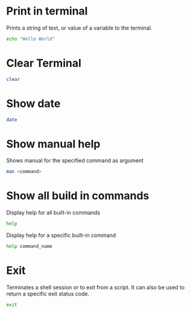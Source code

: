 # Print in terminal

Prints a string of text, or value of a variable to the terminal.

```bash
echo "Hello World"
```

# Clear Terminal

```sh
clear
```

# Show date

```sh
date
```

# Show manual help

Shows manual for the specified command as argument

```sh
man <command>
```

# Show all build in commands

Display help for all built-in commands

```sh
help
```

Display help for a specific built-in command

```sh
help command_name
```

# Exit

Terminates a shell session or to exit from a script. It can also be used to return a specific exit status code.

```sh
exit
```
